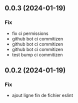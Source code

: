 ## 0.0.3 (2024-01-19)

### Fix

- fix ci permissions
- github bot ci commitizen
- github bot ci commitizen
- github bot ci commitizen
- test bump ci commitizen

## 0.0.2 (2024-01-19)

### Fix

- ajout ligne fin de fichier eslint
